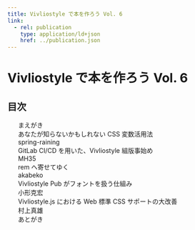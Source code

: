 ```yaml
---
title: Vivliostyle で本を作ろう Vol. 6
link:
  - rel: publication
    type: application/ld+json
    href: ../publication.json
---
```


<div id="cover">
  <h1>
    Vivliostyle で本を作ろう Vol. 6
  </h1>
</div>

<nav id="toc" role="doc-toc">
  <h2>目次</h2>
  <ol>
    <li><a href="maegaki.html">まえがき</a></li>
    <li>
      <a href="spring-raining/index.html">
        <div class="content">
          <div class="title">あなたが知らないかもしれない CSS 変数活用法</div>
          <div class="author">spring-raining</div>
        </div>
      </a>
    </li>
    <li>
      <a href="mh35/index.html">
        <div class="content">
          <div class="title">GitLab CI/CD を用いた、Vivliostyle 組版事始め</div>
          <div class="author">MH35</div>
        </div>
      </a>
    </li>
    <li>
      <a href="akabeko/index.html">
        <div class="content">
          <div class="title">rem へ寄せてゆく</div>
          <div class="author">akabeko</div>
        </div>
      </a>
    </li>
    <li>
      <a href="ogwata/index.html">
        <div class="content">
          <div class="title">Vivliostyle Pub がフォントを扱う仕組み</div>
          <div class="author">小形克宏</div>
        </div>
      </a>
    </li>
    <li>
      <a href="shinyu/index.html">
        <div class="content">
          <div class="title">Vivliostyle.js における Web 標準 CSS サポートの大改善</div>
          <div class="author">村上真雄</div>
        </div>
      </a>
    </li>
    <li><a href="atogaki.html">あとがき</a></li>
  </ol>
</nav>